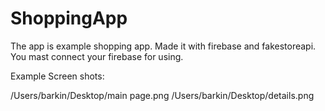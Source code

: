 # ShoppingApp

The app is example shopping app. Made it with firebase and fakestoreapi.
You mast connect your firebase for using.

Example Screen shots:

/Users/barkin/Desktop/main page.png
/Users/barkin/Desktop/details.png
